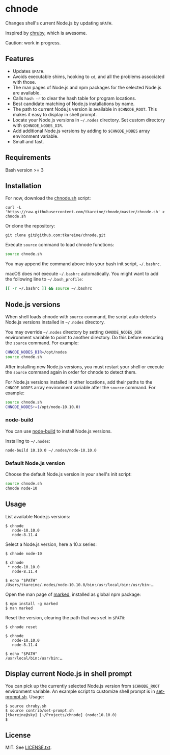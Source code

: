 # chnode

Changes shell's current Node.js by updating `$PATH`.

Inspired by [chruby], which is awesome.

Caution: work in progress.

## Features

* Updates `$PATH`.
* Avoids executable shims, hooking to `cd`, and all the problems
  associated with those.
* The man pages of Node.js and npm packages for the selected Node.js are
  available.
* Calls `hash -r` to clear the hash table for program locations.
* Best candidate matching of Node.js installations by name.
* The path to current Node.js version is available in `$CHNODE_ROOT`.
  This makes it easy to display in shell prompt.
* Locate your Node.js versions in `~/.nodes` directory. Set custom
  directory with `$CHNODE_NODES_DIR`.
* Add additional Node.js versions by adding to `$CHNODE_NODES` array
  environment variable.
* Small and fast.

## Requirements

Bash version >= 3

## Installation

For now, download the [chnode.sh] script:

``` shell
curl -L 'https://raw.githubusercontent.com/tkareine/chnode/master/chnode.sh' > chnode.sh
```

Or clone the repository:

``` shell
git clone git@github.com:tkareine/chnode.git
```

Execute `source` command to load chnode functions:

``` bash
source chnode.sh
```

You may append the command above into your bash init script,
`~/.bashrc`.

macOS does not execute `~/.bashrc` automatically. You might want to add
the following line to `~/.bash_profile`:

``` bash
[[ -r ~/.bashrc ]] && source ~/.bashrc
```

## Node.js versions

When shell loads chnode with `source` command, the script auto-detects
Node.js versions installed in `~/.nodes` directory.

You may override `~/.nodes` directory by setting `CHNODE_NODES_DIR`
environment variable to point to another directory. Do this before
executing the `source` command. For example:

``` bash
CHNODE_NODES_DIR=/opt/nodes
source chnode.sh
```

After installing new Node.js versions, you must restart your shell or
execute the `source` command again in order for chnode to detect them.

For Node.js versions installed in other locations, add their paths to
the `CHNODE_NODES` array environment variable after the `source`
command. For example:

``` bash
source chnode.sh
CHNODE_NODES+=(/opt/node-10.10.0)
```

### node-build

You can use [node-build] to install Node.js versions.

Installing to `~/.nodes`:

``` shell
node-build 10.10.0 ~/.nodes/node-10.10.0
```

### Default Node.js version

Choose the default Node.js version in your shell's init script:

``` bash
source chnode.sh
chnode node-10
```

## Usage

List available Node.js versions:

```
$ chnode
   node-10.10.0
   node-8.11.4
```

Select a Node.js version, here a 10.x series:

```
$ chnode node-10

$ chnode
 * node-10.10.0
   node-8.11.4

$ echo "$PATH"
/Users/tkareine/.nodes/node-10.10.0/bin:/usr/local/bin:/usr/bin:…
```

Open the man page of [marked], installed as global npm package:

```
$ npm install -g marked
$ man marked
```

Reset the version, clearing the path that was set in `$PATH`:

```
$ chnode reset

$ chnode
   node-10.10.0
   node-8.11.4

$ echo "$PATH"
/usr/local/bin:/usr/bin:…
```

## Display current Node.js in shell prompt

You can pick up the currently selected Node.js version from
`$CHNODE_ROOT` environment variable. An example script to customize
shell prompt is in [set-prompt.sh]. Usage:

```
$ source chruby.sh
$ source contrib/set-prompt.sh
[tkareine@sky] [~/Projects/chnode] (node:10.10.0)
$
```

## License

MIT. See [LICENSE.txt].

[LICENSE.txt]: https://raw.githubusercontent.com/tkareine/chnode/master/LICENSE.txt
[chnode.sh]: https://raw.githubusercontent.com/tkareine/chnode/master/chnode.sh
[chruby]: https://github.com/postmodern/chruby
[marked]: https://github.com/markedjs/marked
[node-build]: https://github.com/nodenv/node-build
[set-prompt.sh]: https://raw.githubusercontent.com/tkareine/chnode/master/contrib/set-prompt.sh
